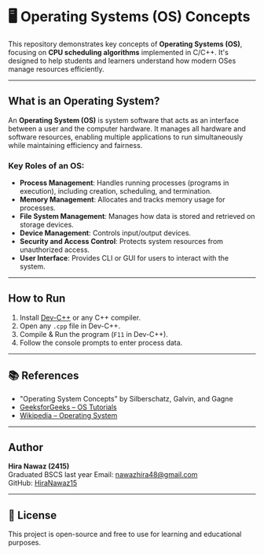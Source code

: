 # 🖥️ Operating Systems (OS) Concepts 

This repository demonstrates key concepts of **Operating Systems (OS)**, focusing on **CPU scheduling algorithms** implemented in C/C++. It's designed to help students and learners understand how modern OSes manage resources efficiently.

---

## What is an Operating System?

An **Operating System (OS)** is system software that acts as an interface between a user and the computer hardware. It manages all hardware and software resources, enabling multiple applications to run simultaneously while maintaining efficiency and fairness.

### Key Roles of an OS:
- **Process Management**: Handles running processes (programs in execution), including creation, scheduling, and termination.
- **Memory Management**: Allocates and tracks memory usage for processes.
- **File System Management**: Manages how data is stored and retrieved on storage devices.
- **Device Management**: Controls input/output devices.
- **Security and Access Control**: Protects system resources from unauthorized access.
- **User Interface**: Provides CLI or GUI for users to interact with the system.

---

##  How to Run

1. Install [Dev-C++](https://sourceforge.net/projects/orwelldevcpp/) or any C++ compiler.
2. Open any `.cpp` file in Dev-C++.
3. Compile & Run the program (`F11` in Dev-C++).
4. Follow the console prompts to enter process data.

---

## 📚 References

- "Operating System Concepts" by Silberschatz, Galvin, and Gagne
- [GeeksforGeeks – OS Tutorials](https://www.geeksforgeeks.org/operating-systems/)
- [Wikipedia – Operating System](https://en.wikipedia.org/wiki/Operating_system)

---

##  Author

**Hira Nawaz (2415)**  
Graduated BSCS last year 
Email: nawazhira48@gmail.com  
GitHub: [HiraNawaz15](https://github.com/yourusername)

---

## 📜 License

This project is open-source and free to use for learning and educational purposes.
